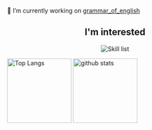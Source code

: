 🔭 I’m currently working on [grammar_of_english](https://github.com/Jekahome/grammar_of_english)

<h2 align="center">I'm interested</h2>
<p align="center">
  <picture>
    <img alt="Skill list" src="https://skillicons.dev/icons?i=rust,actix,raspberrypi,arduino,bash,c,git,github,graphql,ai,js,linux,md,postgres,sqlite&perline=5">
  </picture>
</p>

 <p align="left"> 
  <img alt="Top Langs" height="150px" src="https://github-readme-stats.vercel.app/api/top-langs/?username=jekahome&layout=pie&show_icons=true&theme=onedark" />
  <img alt="github stats" height="150px" src="https://github-readme-stats.vercel.app/api?username=jekahome&theme=onedark&show_icons=ture" />
</p>

<!--
**Jekahome/Jekahome** is a ✨ _special_ ✨ repository because its `README.md` (this file) appears on your GitHub profile.

Here are some ideas to get you started:

- 🔭 I’m currently working on ...
- 🌱 I’m currently learning ...
- 👯 I’m looking to collaborate on ...
- 🤔 I’m looking for help with ...
- 💬 Ask me about ...
- 📫 How to reach me: ...
- 😄 Pronouns: ...
- ⚡ Fun fact: ...

https://github.com/tandpfun/skill-icons/blob/main/readme.md#icons-list
-->
